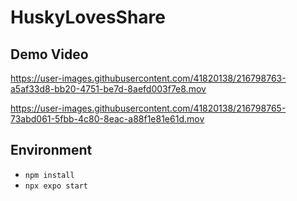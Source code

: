 # HuskyLovesShare 

## Demo Video

https://user-images.githubusercontent.com/41820138/216798763-a5af33d8-bb20-4751-be7d-8aefd003f7e8.mov

https://user-images.githubusercontent.com/41820138/216798765-73abd061-5fbb-4c80-8eac-a88f1e81e61d.mov


## Environment
+ `npm install`
+ `npx expo start`

